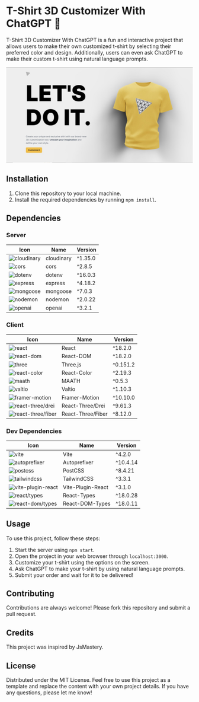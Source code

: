 # T-Shirt 3D Customizer With ChatGPT 👕 

T-Shirt 3D Customizer With ChatGPT is a fun and interactive project that allows users to make their own customized t-shirt by selecting their preferred color and design. Additionally, users can even ask ChatGPT to make their custom t-shirt using natural language prompts.

![screenshot of T-Shirt_3D__Customizer_With_ChatGPT](T-shirt.jpg)

## Installation

1. Clone this repository to your local machine.
2. Install the required dependencies by running `npm install`.

## Dependencies

### Server

| Icon | Name | Version |
| --- | --- | --- |
| ![cloudinary](https://img.shields.io/badge/-cloudinary-blue) | cloudinary | ^1.35.0 |
| ![cors](https://img.shields.io/badge/-cors-blue) | cors | ^2.8.5 |
| ![dotenv](https://img.shields.io/badge/-dotenv-green) | dotenv | ^16.0.3 |
| ![express](https://img.shields.io/badge/-express-red) | express | ^4.18.2 |
| ![mongoose](https://img.shields.io/badge/-mongoose-yellowgreen) | mongoose | ^7.0.3 |
| ![nodemon](https://img.shields.io/badge/-nodemon-blue) | nodemon | ^2.0.22 |
| ![openai](https://img.shields.io/badge/-DeepAI-orange) | openai | ^3.2.1 |

### Client

| Icon | Name | Version |
| --- | --- | --- |
| ![react](https://img.shields.io/badge/-React-blue) | React | ^18.2.0 |
| ![react-dom](https://img.shields.io/badge/-React--DOM-blue) | React-DOM | ^18.2.0 |
| ![three](https://img.shields.io/badge/-Three.js-black) | Three.js | ^0.151.2 |
| ![react-color](https://img.shields.io/badge/-React--Color-yellowgreen) | React-Color | ^2.19.3 |
| ![maath](https://img.shields.io/badge/-MAATH-blueviolet) | MAATH | ^0.5.3 |
| ![valtio](https://img.shields.io/badge/-Valtio-pink) | Valtio | ^1.10.3 |
| ![framer-motion](https://img.shields.io/badge/-Framer--Motion-orange) | Framer-Motion | ^10.10.0 |
| ![react-three/drei](https://img.shields.io/badge/-React--Three/Drei-yellow) | React-Three/Drei | ^9.61.3 |
| ![react-three/fiber](https://img.shields.io/badge/-React--Three/Fiber-yellow) | React-Three/Fiber | ^8.12.0 |

### Dev Dependencies

| Icon | Name | Version |
| --- | --- | --- |
| ![vite](https://img.shields.io/badge/-Vite-red) | Vite | ^4.2.0 |
| ![autoprefixer](https://img.shields.io/badge/-Autoprefixer-green) | Autoprefixer | ^10.4.14 |
| ![postcss](https://img.shields.io/badge/-PostCSS--CLI-blue) | PostCSS | ^8.4.21 |
| ![tailwindcss](https://img.shields.io/badge/-TailwindCSS-blueviolet) | TailwindCSS | ^3.3.1 |
| ![vite-plugin-react](https://img.shields.io/badge/-Vite--Plugin--React-yellowgreen) | Vite-Plugin-React | ^3.1.0 |
| ![react/types](https://img.shields.io/badge/-React--Types-blue) | React-Types | ^18.0.28 |
| ![react-dom/types](https://img.shields.io/badge/-React--DOM--Types-blue) | React-DOM-Types | ^18.0.11 |

## Usage

To use this project, follow these steps:

1. Start the server using `npm start`.
2. Open the project in your web browser through `localhost:3000`.
3. Customize your t-shirt using the options on the screen.
4. Ask ChatGPT to make your t-shirt by using natural language prompts.
5. Submit your order and wait for it to be delivered!

## Contributing

Contributions are always welcome! Please fork this repository and submit a pull request.

## Credits

This project was inspired by JsMastery.

## License

Distributed under the MIT License. Feel free to use this project as a template and replace the content with your own project details. If you have any questions, please let me know!
